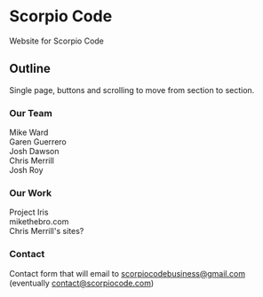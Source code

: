 # Scorpio Code
Website for Scorpio Code

## Outline
Single page, buttons and scrolling to move from section to section.

### Our Team  
Mike Ward  
Garen Guerrero  
Josh Dawson  
Chris Merrill   
Josh Roy  

### Our Work
Project Iris  
mikethebro.com  
Chris Merrill's sites?  

### Contact
Contact form that will email to scorpiocodebusiness@gmail.com  
(eventually contact@scorpiocode.com)
